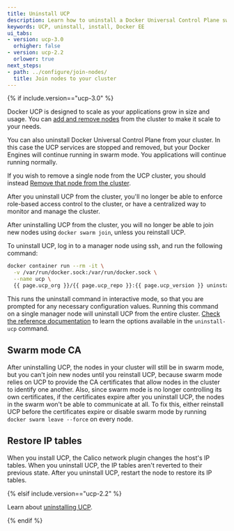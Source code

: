 ```yaml
---
title: Uninstall UCP
description: Learn how to uninstall a Docker Universal Control Plane swarm.
keywords: UCP, uninstall, install, Docker EE
ui_tabs:
- version: ucp-3.0
  orhigher: false
- version: ucp-2.2
  orlower: true
next_steps:
- path: ../configure/join-nodes/
  title: Join nodes to your cluster
---
```

{% if include.version=="ucp-3.0" %}

Docker UCP is designed to scale as your applications grow in size and usage.
You can [add and remove nodes](../configure/scale-your-cluster.md) from the
cluster to make it scale to your needs.

You can also uninstall Docker Universal Control Plane from your cluster. In this
case the UCP services are stopped and removed, but your Docker Engines will
continue running in swarm mode. You applications will continue running normally.

If you wish to remove a single node from the UCP cluster, you should instead
[Remove that node from the cluster](../configure/scale-your-cluster.md).

After you uninstall UCP from the cluster, you'll no longer be able to enforce
role-based access control to the cluster, or have a centralized way to monitor
and manage the cluster.

After uninstalling UCP from the cluster, you will no longer be able to join new
nodes using `docker swarm join`, unless you reinstall UCP.

To uninstall UCP, log in to a manager node using ssh, and run the following
command:

```bash
docker container run --rm -it \
  -v /var/run/docker.sock:/var/run/docker.sock \
  --name ucp \
  {{ page.ucp_org }}/{{ page.ucp_repo }}:{{ page.ucp_version }} uninstall-ucp --interactive
```

This runs the uninstall command in interactive mode, so that you are prompted
for any necessary configuration values. Running this command on a single manager
node will uninstall UCP from the entire cluster. [Check the reference
documentation](/reference/ucp/3.0/cli/index.md) to learn the options available
in the `uninstall-ucp` command.

## Swarm mode CA

After uninstalling UCP, the nodes in your cluster will still be in swarm mode,
but you can't join new nodes until you reinstall UCP, because swarm mode
relies on UCP to provide the CA certificates that allow nodes in the cluster
to identify one another. Also, since swarm mode is no longer controlling its
own certificates, if the certificates expire after you uninstall UCP, the nodes
in the swarm won't be able to communicate at all. To fix this, either reinstall
UCP before the certificates expire or disable swarm mode by running
`docker swarm leave --force` on every node.

## Restore IP tables

When you install UCP, the Calico network plugin changes the host's IP tables.
When you uninstall UCP, the IP tables aren't reverted to their previous state.
After you uninstall UCP, restart the node to restore its IP tables.

{% elsif include.version=="ucp-2.2" %}

Learn about [uninstalling UCP](/datacenter/ucp/2.2/guides/admin/install/uninstall.md).

{% endif %}
